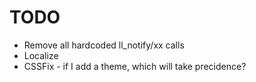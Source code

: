 # TODO

- Remove all hardcoded ll_notify/xx calls
- Localize
- CSSFix - if I add a theme, which will take precidence?

